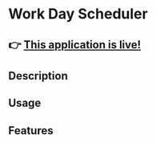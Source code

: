 # Work Day Scheduler

👉 [This application is live!](https://jonathan-warkentine.github.io/Work-Day-Scheduler/)
---

## Description

## Usage

## Features
